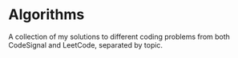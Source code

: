 # Algorithms

A collection of my solutions to different coding problems from both CodeSignal and LeetCode, separated by topic.
